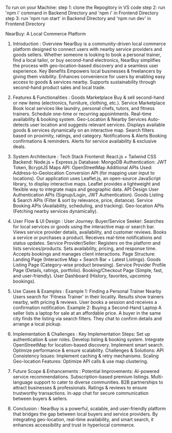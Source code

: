 To run on your Machine:
step 1: clone the Repogitory in VS code
step 2: run 'npm i' command in Backend Directory and 'npm i' in Frontend Directory
step 3: run 'npm run start' in Backend Directory and 'npm run dev' in Frontend Directory


NearBuy: A Local Commerce Platform
1. Introduction :
Overview
NearBuy is a community-driven local commerce platform designed to connect users with nearby service providers and goods sellers. Whether someone is looking to book a personal trainer, find a local tailor, or buy second-hand electronics, NearBuy simplifies the process with geo-location-based discovery and a seamless user experience.
Key Benefits
Empowers local businesses & freelancers by giving them visibility.
Enhances convenience for users by enabling easy access to goods & services nearby.
Supports sustainability through second-hand product sales and local trade.

2. Features & Functionalities :
Goods Marketplace
Buy & sell second-hand or new items (electronics, furniture, clothing, etc.).
Service Marketplace
Book local services like laundry, personal chefs, tutors, and fitness trainers.
Schedule one-time or recurring appointments.
Real-time availability & booking system.
Geo-Location & Nearby Services
Auto-detects user location and suggests relevant services.
Displays available goods & services dynamically on an interactive map.
Search filters based on proximity, ratings, and category.
Notifications & Alerts
Booking confirmations & reminders.
Alerts for service availability & exclusive deals.

3. System Architecture :
Tech Stack 
Frontend: React.js + Tailwind CSS
Backend: Node.js + Express.js
Database: MongoDB 
Authentication: JWT Token, BcryptJS
Maps API: OpenStreetMap
Additional APIs Used:
Address-to-Geolocation Conversion API (for mapping user input to locations).
Our application uses Leaflet.js, an open-source JavaScript library, to display interactive maps. Leaflet provides a lightweight and flexible way to integrate maps and geographic data.
API Design
User Authentication APIs (Signup/Login, JWT Authentication).
Goods Listing & Search APIs (Filter & sort by relevance, price, distance).
Service Booking APIs (Availability, scheduling, and tracking).
Geo-location APIs (Fetching nearby services dynamically).

4. User Flow & UI Design :
User Journey:
Buyer/Service Seeker:
Searches for local services or goods using the interactive map or search bar.
Views service provider details, availability, and customer reviews.
Books a service or purchases a product.
Receives real-time notifications and status updates.
Service Provider/Seller:
Registers on the platform and lists services/products.
Sets availability, pricing, and response time.
Accepts bookings and manages client interactions.
Page Structure:
Landing Page (Interactive Map + Search Bar + Latest Listings).
Goods Listing Page (Category-wise product browsing).
Service Provider Profile Page (Details, ratings, portfolio).
Booking/Checkout Page (Simple, fast, and user-friendly).
User Dashboard (History, favorites, upcoming bookings).

5. Use Cases & Examples :
Example 1: Finding a Personal Trainer Nearby
Users search for 'Fitness Trainer' in their locality.
Results show trainers nearby, with pricing & reviews.
User books a session and receives a confirmation notification.
Example 2: Buying a Second-Hand Laptop
A seller lists a laptop for sale at an affordable price.
A buyer in the same city finds the listing via search filters.
They chat to confirm details and arrange a local pickup.

6. Implementation & Challenges :
Key Implementation Steps:
Set up authentication & user roles.
Develop listing & booking system.
Integrate OpenStreetMap for location-based discovery.
Implement smart search.
Optimize performance & ensure scalability.
Challenges & Solutions:
API Consistency Issues: Implement caching & retry mechanisms.
Scaling Geo-location Features: Optimize API calls & use map clustering.

7. Future Scope & Enhancements :
Potential Improvements:
AI-powered service recommendations.
Subscription-based premium listings.
Multi-language support to cater to diverse communities.
B2B partnerships to attract businesses & professionals.
Ratings & reviews to ensure trustworthy transactions.
In-app chat for secure communication between buyers & sellers.


8. Conclusion :
NearBuy is a powerful, scalable, and user-friendly platform that bridges the gap between local buyers and service providers. By integrating geo-location, real-time availability, and smart search, it enhances accessibility and trust in hyperlocal commerce.
